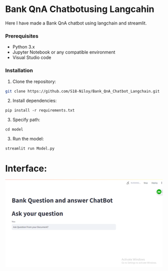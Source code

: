 # Bank QnA Chatbotusing Langcahin

Here I have made a Bank QnA chatbot using langchain and streamlit. 

### Prerequisites

- Python 3.x
- Jupyter Notebook or any compatible environment
- Visual Studio code

### Installation

1. Clone the repository:

```bash
git clone https://github.com/S18-Niloy/Bank_QnA_Chatbot_Langchain.git
```
2. Install dependencies:
```
pip install -r requirements.txt
```
3. Specify path:
```
cd model
```
3. Run the model:
```
streamlit run Model.py
```

# Interface: 
![Example Image](BankQnA.png)
  

